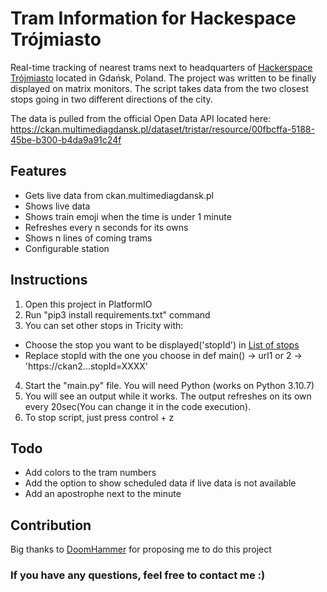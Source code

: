 # Tram Information for Hackespace Trójmiasto
Real-time tracking of nearest trams next to headquarters of [Hackerspace Trójmiasto](https://github.com/hs3city) located in Gdańsk, Poland. 
The project was written to be finally displayed on matrix monitors. The script takes data from the two closest stops going in two different directions of the city.

The data is pulled from the official Open Data API located here:
https://ckan.multimediagdansk.pl/dataset/tristar/resource/00fbcffa-5188-45be-b300-b4da9a91c24f

## Features
- Gets live data from ckan.multimediagdansk.pl
- Shows live data 
- Shows train emoji when the time is under 1 minute
- Refreshes every n seconds for its owns 
- Shows n lines of coming trams
- Configurable station

## Instructions
1. Open this project in PlatformIO
2. Run "pip3 install requirements.txt" command
3. You can set other stops in Tricity with:
- Choose the stop you want to be displayed('stopId') in [List of stops](https://ckan.multimediagdansk.pl/dataset/c24aa637-3619-4dc2-a171-a23eec8f2172/resource/4c4025f0-01bf-41f7-a39f-d156d201b82b/download/stops.json)
- Replace stopId with the one you choose in def main() -> url1 or 2 -> 'https://ckan2...stopId=XXXX'
4. Start the "main.py" file. You will need Python (works on Python 3.10.7)
5. You will see an output while it works. The output refreshes on its own every 20sec(You can change it in the code execution).
6. To stop script, just press control + z 


## Todo
- Add colors to the tram numbers
- Add the option to show scheduled data if live data is not available
- Add an apostrophe next to the minute

## Contribution

Big thanks to [DoomHammer](https://github.com/DoomHammer) for proposing me to do this project




### If you have any questions, feel free to contact me :)
